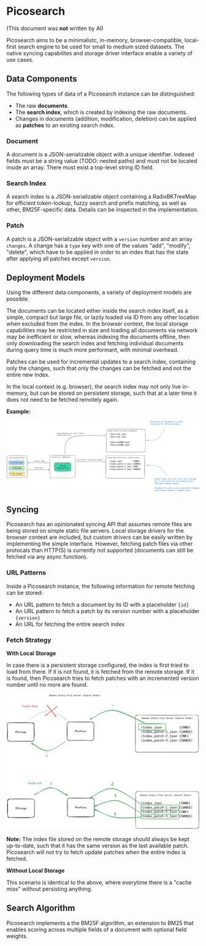 # Picosearch

(This document was **not** written by AI)

Picosearch aims to be a minimalistc, in-memory, browser-compatible, local-first search engine to be used for small to medium sized datasets. The native syncing capabilites and storage driver interface enable a variety of use cases.

## Data Components

The following types of data of a Picosearch instance can be distinguished:

- The raw **documents**.
- The **search index**, which is created by indexing the raw documents.
- Changes in documents (addition, modification, deletion) can be applied as **patches** to an existing search index.

### Document

A document is a JSON-serializable object with a unique identifier. Indexed fields must be a string value (TODO: nested paths) and must not be located inside an array. There must exist a top-level string ID field.

### Search Index

A search index is a JSON-serializable object containing a RadixBKTreeMap for efficient token-lookup, fuzzy search and prefix matching, as well as other, BM25F-specific data. Details can be inspected in the implementation.

### Patch

A patch is a JSON-serializable object with a `version` number and an array `changes`. A change has a `type` key with one of the values "add", "modify", "delete", which have to be applied in order to an index that has the state after applying all patches except `version`.

## Deployment Models

Using the different data components, a variety of deployment models are possible. 

The documents can be located either inside the search index itself, as a simple, compact but large file, or lazily loaded via ID from any other location when excluded from the index. In the browser context, the local storage capabilities may be restricted in size and loading all documents via network may be inefficient or slow, whereas indexing the documents offline, then only downloading the search index and fetching individual documents during query time is much more performant, with minimal overhead.  

Patches can be used for incremental updates to a search index, containing only the changes, such that only the changes can be fetched and not the entire new index.

In the local context (e.g. browser), the search index may not only live in-memory, but can be stored on persistent storage, such that at a later time it does not need to be fetched remotely again. 

**Example:**

![Example Deployment](./docs/images/example-deployment.png)

## Syncing

Picosearch has an opinionated syncing API that assumes remote files are being stored on simple static file servers. Local storage drivers for the browser context are included, but custom drivers can be easily written by implementing the simple interface. However, fetching patch files via other protocals than HTTP(S) is currently not supported (documents can still be fetched via any async function).

### URL Patterns

Inside a Picosearch instance, the following information for remote fetching can be stored:

- An URL pattern to fetch a document by its ID with a placeholder `{id}`
- An URL pattern to fetch a patch by its version number with a placeholder `{version}`
- An URL for fetching the entire search index

### Fetch Strategy

**With Local Storage**

In case there is a persistent storage configured, the index is first tried to load from there. If it is not found, it is fetched from the remote storage. If it is found, then Picosearch tries to fetch patches with an incremented version number until no more are found.

![Example Deployment](./docs/images/fetch-cache.png)

**Note:** The index file stored on the remote storage should always be kept up-to-date, such that it has the same version as the last available patch. Picosearch will not try to fetch update patches when the entire index is fetched.

**Without Local Storage**

This scenario is identical to the above, where everytime there is a "cache miss" without persisting anything.

## Search Algorithm

Picosearch implements a the BM25F algorithm, an extension to BM25 that enables scoring across multiple fields of a document with optional field weights. 



